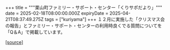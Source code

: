 +++
title = """栗山町ファミリー・サポート・センター「くりサポだより」"""
date = 2025-02-18T08:00:00.000Z
expiryDate = 2025-04-21T08:37:49.275Z
tags = ["kuriyama"]
+++
１２月に実施した「クリスマス会の報告」とファミリー・サポート・センターの利用時良くでる質問についてを「Q＆A」で掲載しています。

[[source]](https://www.town.kuriyama.hokkaido.jp/soshiki/39/17422.html)
